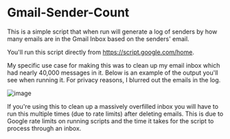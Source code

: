 # Gmail-Sender-Count

This is a simple script that when run will generate a log of senders by how many emails are in the Gmail Inbox based on the senders' email.

You'll run this script directly from https://script.google.com/home.

My specific use case for making this was to clean up my email inbox which had nearly 40,000 messages in it. Below is an example of the output you'll see when running it. For privacy reasons, I blurred out the emails in the log.

![image](https://github.com/ChrisLenga/Gmail-Sender-Count/assets/15137702/07dd4779-41f5-4101-a2e3-691f7778434e)

If you're using this to clean up a massively overfilled inbox you will have to run this multiple times (due to rate limits) after deleting emails. This is due to Google rate limits on running scripts and the time it takes for the script to process through an inbox. 
